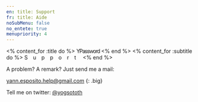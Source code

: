 ```yaml
---
en: title: Support
fr: title: Aide
noSubMenu: false
no_entete: true
menupriority: 4
---
```

<% content_for :title do %>
<span style="font-weight: normal; margin-top: 0; line-height: 1ex">
    <span style="letter-spacing:-.10em">YPassword</span>
</span>
<% end %>
<% content_for :subtitle do %>
    <span style="letter-spacing: 1em">Support</span>
<% end %>

A problem? A remark? Just send me a mail: 

<yann.esposito.help@gmail.com>
{: .big} 

Tell me on twitter: [@yogsototh](http://twitter.com/yogsototh)
